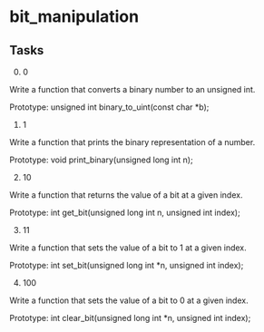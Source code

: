 # bit_manipulation
## Tasks
0. 0

Write a function that converts a binary number to an unsigned int.

Prototype: unsigned int binary_to_uint(const char *b);

1. 1

Write a function that prints the binary representation of a number. 

Prototype: void print_binary(unsigned long int n);

2. 10

Write a function that returns the value of a bit at a given index.

Prototype: int get_bit(unsigned long int n, unsigned int index);

3. 11

Write a function that sets the value of a bit to 1 at a given index.

Prototype: int set_bit(unsigned long int *n, unsigned int index);

4. 100

Write a function that sets the value of a bit to 0 at a given index.

Prototype: int clear_bit(unsigned long int *n, unsigned int index);